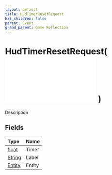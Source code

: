 ```yaml
---
layout: default
title: HudTimerResetRequest
has_children: false
parent: Event
grand_parent: Game Reflection
---
```

# HudTimerResetRequest( ![ EntityEventBase ](/game-reflection/events/entity_event_base.md) )
Description 

## Fields
| Type | Name |
|:-------------|:--------------|
| [float](/game-reflection/components/float.md) | Timer |
| [String](/game-reflection/components/string.md) | Label |
| [Entity](/game-reflection/classes/entity.md) | Entity |
